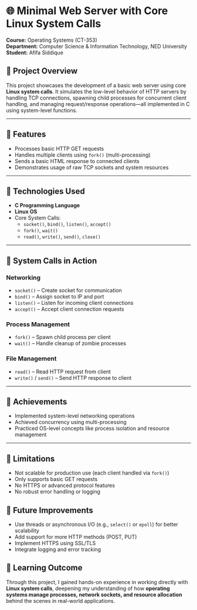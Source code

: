 # 🌐 Minimal Web Server with Core Linux System Calls

**Course:** Operating Systems (CT-353)  
**Department:** Computer Science & Information Technology, NED University  
**Student:** Afifa Siddique  


## 🔗 Project Overview

This project showcases the development of a basic web server using core **Linux system calls**. It simulates the low-level behavior of HTTP servers by handling TCP connections, spawning child processes for concurrent client handling, and managing request/response operations—all implemented in C using system-level functions.

---

## 🔗 Features

- Processes basic HTTP GET requests  
- Handles multiple clients using `fork()` (multi-processing)  
- Sends a basic HTML response to connected clients  
- Demonstrates usage of raw TCP sockets and system resources  

---

## 🔗 Technologies Used

- **C Programming Language**  
- **Linux OS**  
- Core System Calls:  
  - `socket()`, `bind()`, `listen()`, `accept()`  
  - `fork()`, `wait()`  
  - `read()`, `write()`, `send()`, `close()`  

---

## 🔗 System Calls in Action

###  Networking
- `socket()` – Create socket for communication  
- `bind()` – Assign socket to IP and port  
- `listen()` – Listen for incoming client connections  
- `accept()` – Accept client connection requests  

###  Process Management
- `fork()` – Spawn child process per client  
- `wait()` – Handle cleanup of zombie processes  

###  File Management
- `read()` – Read HTTP request from client  
- `write()` / `send()` – Send HTTP response to client  

---

## 🔗 Achievements

- Implemented system-level networking operations  
- Achieved concurrency using multi-processing  
- Practiced OS-level concepts like process isolation and resource management

---

## 🔗 Limitations

- Not scalable for production use (each client handled via `fork()`)  
- Only supports basic GET requests  
- No HTTPS or advanced protocol features  
- No robust error handling or logging  

## 🔗 Future Improvements

- Use threads or asynchronous I/O (e.g., `select()` or `epoll`) for better scalability  
- Add support for more HTTP methods (POST, PUT)  
- Implement HTTPS using SSL/TLS  
- Integrate logging and error tracking  

## 🔗 Learning Outcome

Through this project, I gained hands-on experience in working directly with **Linux system calls**, deepening my understanding of how **operating systems manage processes, network sockets, and resource allocation** behind the scenes in real-world applications.


